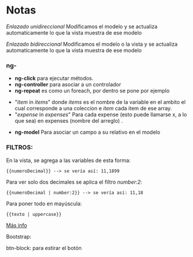 # Notas

*Enlazado unidireccional* Modificamos el modelo y se actualiza automaticamente lo que la vista muestra de ese modelo

*Enlazado bidireccional* Modificamos el modelo o la vista y se actualiza automaticamente lo que la vista muestra de ese modelo


### ng-

* **ng-click** para ejecutar métodos.
* **ng-controller** para asociar a un controlador
* **ng-repeat** es como un foreach, por dentro se pone por ejemplo 
 - "*item* in *items*" donde *items* es el nombre de la variable en el ambito el cual corresponde a una coleccion e *item* cada item de ese array.
 - "*expense* in *expenses*" Para cada expense (esto puede llamarse x, a lo que sea) en expenses (nombre del arreglo) .

 * **ng-model** Para asociar un campo a su relativo en el modelo


### FILTROS:


En la vista, se agrega a las variables de esta forma:

```
{{numeroDecimal}} --> se vería así: 11,1899
```

Para ver solo dos decimales se aplica el filtro *number:2*:

```
{{numeroDecimal | number:2}} --> se vería así: 11,18
```

Para poner todo en mayúscula:

```
{{texto | uppercase}}
```

[Más info](https://docs.angular.org/api/ng/filter)

Bootstrap:

btn-block: para estirar el botón